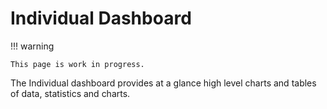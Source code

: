 # Individual Dashboard

!!! warning

    This page is work in progress.

The Individual dashboard provides at a glance high level charts and tables 
of data, statistics and charts.